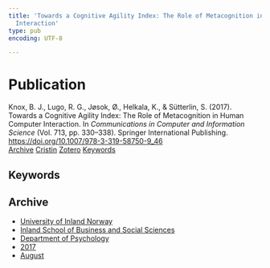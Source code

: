 ```yaml
---
title: 'Towards a Cognitive Agility Index: The Role of Metacognition in Human Computer
  Interaction'
type: pub
encoding: UTF-8

---
```

<h1>Publication</h1>
<article id="csl-bib-container-DF8JFFZ7" class="csl-bib-container">
  <div class="csl-bib-body"> <div class="csl-entry">Knox, B. J., Lugo, R. G., Jøsok, Ø., Helkala, K., &#38; Sütterlin, S. (2017). Towards a Cognitive Agility Index: The Role of Metacognition in Human Computer Interaction. In <i>Communications in Computer and Information Science</i> (Vol. 713, pp. 330–338). Springer International Publishing. <a href="https://doi.org/10.1007/978-3-319-58750-9_46">https://doi.org/10.1007/978-3-319-58750-9_46</a></div> </div>
  <div class="csl-bib-buttons">
    <a href="#taxonomy-article-DF8JFFZ7" alt="archive" class="csl-bib-button">Archive</a>
    <a href="https://app.cristin.no/results/show.jsf?id=1484676" alt="Cristin" class="csl-bib-button">Cristin</a>
    <a href="http://zotero.org/groups/5881554/items/DF8JFFZ7" alt="Zotero" class="csl-bib-button">Zotero</a>
    <a href="#keywords-article-DF8JFFZ7" alt="keywords" class="csl-bib-button">Keywords</a>
  </div>
  <div id="csl-bib-meta-container-DF8JFFZ7"></div>
</article>
<div id="csl-bib-meta-DF8JFFZ7" class="csl-bib-meta">
  <article id="keywords-article-DF8JFFZ7" class="keywords-article">
    <h1>Keywords</h1>
    
  </article>
  <article id="taxonomy-article-DF8JFFZ7" class="taxonomy-article">
    <h1>Archive</h1>
    <ul>
      <li>
        <a href="/en/archive/?key=3DCRN523">University of Inland Norway</a>
      </li>
      <li>
        <a href="/en/archive/?key=DU8Q9LN9">Inland School of Business and Social Sciences</a>
      </li>
      <li>
        <a href="/en/archive/?key=KTD9NXA8">Department of Psychology</a>
      </li>
      <li>
        <a href="/en/archive/?key=E9KSSDJQ">2017</a>
      </li>
      <li>
        <a href="/en/archive/?key=VUADN44H">August</a>
      </li>
    </ul>
  </article>
</div>

